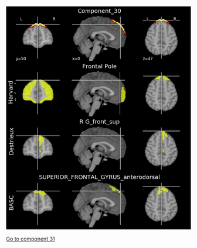 ![30](preliminary/30.jpg "Component 30")

[Go to component 31](https://parietal-inria.github.io/MODL_atlas/128/31 "Component 31")

